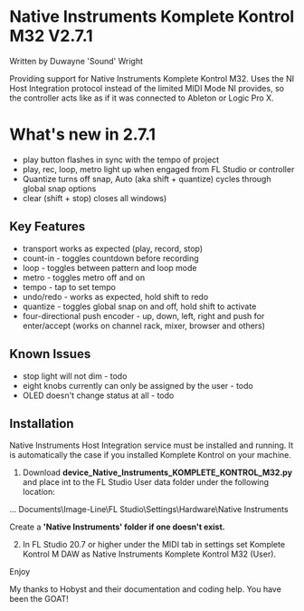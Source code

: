 # Native Instruments Komplete Kontrol M32 V2.7.1
Written by Duwayne 'Sound' Wright

Providing support for Native Instruments Komplete Kontrol M32. Uses the NI Host Integration protocol instead of the limited MIDI Mode NI provides, so the controller acts like as if it was connected to Ableton or Logic Pro X.

# What's new in 2.7.1

* play button flashes in sync with the tempo of project
* play, rec, loop, metro light up when engaged from FL Studio or controller
* Quantize turns off snap, Auto (aka shift + quantize) cycles through global snap options
* clear (shift + stop) closes all windows)

## Key Features

* transport works as expected (play, record, stop)
* count-in - toggles countdown before recording
* loop - toggles between pattern and loop mode
* metro - toggles metro off and on
* tempo - tap to set tempo
* undo/redo - works as expected, hold shift to redo
* quantize - toggles global snap on and off, hold shift to activate
* four-directional push encoder - up, down, left, right and push for enter/accept (works on channel rack, mixer, browser and others)

## Known Issues
* stop light will not dim - todo
* eight knobs currently can only be assigned by the user - todo
* OLED doesn't change status at all - todo



## Installation

Native Instruments Host Integration service must be installed and running. It is automatically the case
if you installed Komplete Kontrol on your machine.

1. Download **device_Native_Instruments_KOMPLETE_KONTROL_M32.py** and place int to the FL Studio User data 
folder under the following location:

... Documents\Image-Line\FL Studio\Settings\Hardware\Native Instruments

Create a **'Native Instruments' folder if one doesn't exist.**

2. In FL Studio 20.7 or higher under the MIDI tab in settings set Komplete Kontrol M DAW as Native Instruments Komplete Kontrol M32 (User).

Enjoy

My thanks to Hobyst and their documentation and coding help. You have been the GOAT!


<div style="page-break-after: always; visibility: hidden"> 

</div>
